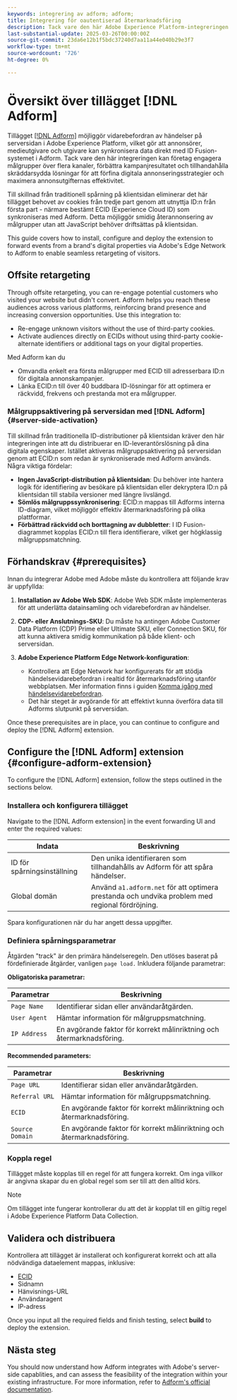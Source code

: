 ```yaml
---
keywords: integrering av adform; adform;
title: Integrering för oautentiserad återmarknadsföring
description: Tack vare den här Adobe Experience Platform-integreringen kan du omdirigera användare baserat på ECID.
last-substantial-update: 2025-03-26T00:00:00Z
source-git-commit: 23da6e12b1f5bdc37240d7aa11a44e040b29e3f7
workflow-type: tm+mt
source-wordcount: '726'
ht-degree: 0%

---
```


# Översikt över tillägget [!DNL Adform]

Tillägget [[!DNL Adform]](https://www.adformhelp.com/hc/en-us/articles/29635608709137-Use-the-Adform-S2S-Site-Tracking-Extension-With-Adobe-Experience-Cloud) möjliggör vidarebefordran av händelser på serversidan i Adobe Experience Platform, vilket gör att annonsörer, medieutgivare och utgivare kan synkronisera data direkt med ID Fusion-systemet i Adform. Tack vare den här integreringen kan företag engagera målgrupper över flera kanaler, förbättra kampanjresultatet och tillhandahålla skräddarsydda lösningar för att förfina digitala annonseringsstrategier och maximera annonsutgifternas effektivitet.

Till skillnad från traditionell spårning på klientsidan eliminerar det här tillägget behovet av cookies från tredje part genom att utnyttja ID:n från första part - närmare bestämt ECID (Experience Cloud ID) som synkroniseras med Adform. Detta möjliggör smidig återannonsering av målgrupper utan att JavaScript behöver driftsättas på klientsidan.

This guide covers how to install, configure and deploy the extension to forward events from a brand&#39;s digital properties via Adobe&#39;s Edge Network to Adform to enable seamless retargeting of visitors.

## Offsite retargeting

Through offsite retargeting, you can re-engage potential customers who visited your website but didn&#39;t convert. Adform helps you reach these audiences across various platforms, reinforcing brand presence and increasing conversion opportunities. Use this integration to:

* Re-engage unknown visitors without the use of third-party cookies.
* Activate audiences directly on ECIDs without using third-party cookie-alternate identifiers or additional tags on your digital properties.

Med Adform kan du

* Omvandla enkelt era första målgrupper med ECID till adresserbara ID:n för digitala annonskampanjer.
* Länka ECID:n till över 40 buddbara ID-lösningar för att optimera er räckvidd, frekvens och prestanda mot era målgrupper.

### Målgruppsaktivering på serversidan med [!DNL Adform] {#server-side-activation}

Till skillnad från traditionella ID-distributioner på klientsidan kräver den här integreringen inte att du distribuerar en ID-leverantörslösning på dina digitala egenskaper. Istället aktiveras målgruppsaktivering på serversidan genom att ECID:n som redan är synkroniserade med Adform används. Några viktiga fördelar:

* **Ingen JavaScript-distribution på klientsidan**: Du behöver inte hantera logik för identifiering av besökare på klientsidan eller dekryptera ID:n på klientsidan till stabila versioner med längre livslängd.
* **Sömlös målgruppssynkronisering**: ECID:n mappas till Adforms interna ID-diagram, vilket möjliggör effektiv återmarknadsföring på olika plattformar.
* **Förbättrad räckvidd och borttagning av dubbletter**: I ID Fusion-diagrammet kopplas ECID:n till flera identifierare, vilket ger högklassig målgruppsmatchning.

## Förhandskrav {#prerequisites}

Innan du integrerar Adobe med Adobe måste du kontrollera att följande krav är uppfyllda:

1. **Installation av Adobe Web SDK**: Adobe Web SDK måste implementeras för att underlätta datainsamling och vidarebefordran av händelser.

2. **CDP- eller Anslutnings-SKU**: Du måste ha antingen Adobe Customer Data Platform (CDP) Prime eller Ultimate SKU, eller Connection SKU, för att kunna aktivera smidig kommunikation på både klient- och serversidan.

3. **Adobe Experience Platform Edge Network-konfiguration**:
   * Kontrollera att Edge Network har konfigurerats för att stödja händelsevidarebefordran i realtid för återmarknadsföring utanför webbplatsen. Mer information finns i guiden [Komma igång med händelsevidarebefordran](https://experienceleague.adobe.com/en/docs/experience-platform/tags/event-forwarding/getting-started).
   * Det här steget är avgörande för att effektivt kunna överföra data till Adforms slutpunkt på serversidan.

Once these prerequisites are in place, you can continue to configure and deploy the [!DNL Adform] extension.

## Configure the [!DNL Adform] extension {#configure-adform-extension}

To configure the [!DNL Adform] extension, follow the steps outlined in the sections below.

### Installera och konfigurera tillägget

Navigate to the [!DNL Adform extension] in the event forwarding UI and enter the required values:

| Indata | Beskrivning |
| --- | --- |
| ID för spårningsinställning | Den unika identifieraren som tillhandahålls av Adform för att spåra händelser. |
| Global domän | Använd `a1.adform.net` för att optimera prestanda och undvika problem med regional fördröjning. |

Spara konfigurationen när du har angett dessa uppgifter.

<!-- ![Installing and configuring the Adform extension in Adobe Experience Platorm]() -->

### Definiera spårningsparametrar

Åtgärden &quot;track&quot; är den primära händelseregeln. Den utlöses baserat på fördefinierade åtgärder, vanligen `page load.` Inkludera följande parametrar:

**Obligatoriska parametrar:**

| Parametrar | Beskrivning |
| --- | --- |
| `Page Name` | Identifierar sidan eller användaråtgärden. |
| `User Agent` | Hämtar information för målgruppsmatchning. |
| `IP Address` | En avgörande faktor för korrekt målinriktning och återmarknadsföring. |

**Recommended parameters:**

| Parametrar | Beskrivning |
| --- | --- |
| `Page URL` | Identifierar sidan eller användaråtgärden. |
| `Referral URL` | Hämtar information för målgruppsmatchning. |
| `ECID` | En avgörande faktor för korrekt målinriktning och återmarknadsföring. |
| `Source Domain` | En avgörande faktor för korrekt målinriktning och återmarknadsföring. |

<!-- ![Tracking parameters for Adform]() -->

### Koppla regel

Tillägget måste kopplas till en regel för att fungera korrekt. Om inga villkor är angivna skapar du en global regel som ser till att den alltid körs.

>[!NOTE]
>
>Om tillägget inte fungerar kontrollerar du att det är kopplat till en giltig regel i Adobe Experience Platform Data Collection.

<!-- ![Attach a rule to the Adform extension]() -->

## Validera och distribuera

Kontrollera att tillägget är installerat och konfigurerat korrekt och att alla nödvändiga dataelement mappas, inklusive:
* [ECID](/help/identity-service/features/ecid.md)
* Sidnamn
* Hänvisnings-URL
* Användaragent
* IP-adress

Once you input all the required fields and finish testing, select **build** to deploy the extension.

## Nästa steg

You should now understand how Adform integrates with Adobe&#39;s server-side capablities, and can assess the feasibility of the integration within your existing infrastructure. For more information, refer to [Adform&#39;s official documentation](https://www.adformhelp.com/hc/en-us/articles/29635608709137-Use-the-Adform-S2S-Site-Tracking-Extension-With-Adobe-Experience-Cloud).